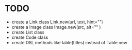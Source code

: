 # TODO

- create a Link class Link.new(url, text, hint="")
- create a Image class Image.new(src, alt="" )
- create List class
- create Code class
- create DSL methods like table(titles) instead of Table.new
